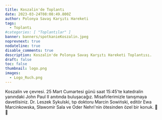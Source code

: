 ```yaml
---
title: Koszalin'de Toplantı
date: 2023-03-24T08:08:49.800Z
author: Polonya Savaş Karşıtı Hareketi
tags:
  - Toplantı
#categories: [ "Toplantılar" ]
banner: banners/spotkanieKoszalin.jpeg
noprevnext: true
nodateline: true
disable_comments: true
description: Koszalin'de Polonya Savaş Karşıtı Hareketi Toplantısı.
draft: false
toc: false
thumbnail: logo.png
images:
  - Logo_Ruch.png
---
```


Koszalin ve çevresi. 25 Mart Cumartesi günü saat 15:45'te katedralin yanındaki John Paul II anıtında buluşacağız. Misafirlerimizle tanışmaya davetlisiniz. Dr. Leszek Sykulski, tıp doktoru Marcin Sowiński, editör Ewa Marcinkowska, Sławomir Sala ve Oder Nehri'nin ötesinden özel bir konuk. 💪😎
